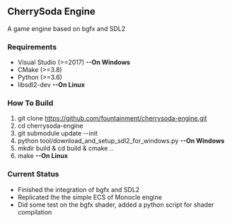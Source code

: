 ## CherrySoda Engine

A game engine based on bgfx and SDL2

### Requirements

- Visual Studio (>=2017) **--On Windows**
- CMake (>=3.8)
- Python (>=3.6)
- libsdl2-dev **--On Linux**

### How To Build

1. git clone https://github.com/fountainment/cherrysoda-engine.git
2. cd cherrysoda-engine
3. git submodule update --init
4. python tool/download\_and\_setup\_sdl2\_for\_windows.py **--On Windows**
5. mkdir build & cd build & cmake ..
6. make **--On Linux**

### Current Status

- Finished the integration of bgfx and SDL2
- Replicated the the simple ECS of Monocle engine
- Did some test on the bgfx shader, added a python script for shader compilation